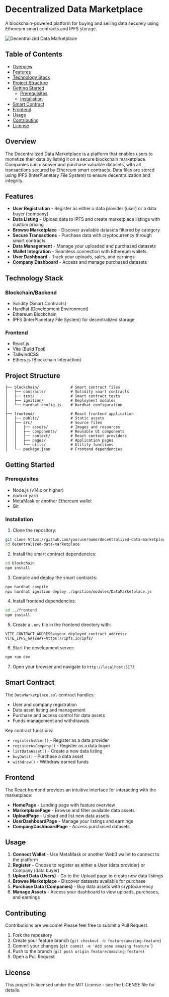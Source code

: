 # Decentralized Data Marketplace

A blockchain-powered platform for buying and selling data securely using Ethereum smart contracts and IPFS storage.

![Decentralized Data Marketplace](https://your-image-url-here.jpg)

## Table of Contents

- [Overview](#overview)
- [Features](#features)
- [Technology Stack](#technology-stack)
- [Project Structure](#project-structure)
- [Getting Started](#getting-started)
  - [Prerequisites](#prerequisites)
  - [Installation](#installation)
- [Smart Contract](#smart-contract)
- [Frontend](#frontend)
- [Usage](#usage)
- [Contributing](#contributing)
- [License](#license)

## Overview

The Decentralized Data Marketplace is a platform that enables users to monetize their data by listing it on a secure blockchain marketplace. Companies can discover and purchase valuable datasets, with all transactions secured by Ethereum smart contracts. Data files are stored using IPFS (InterPlanetary File System) to ensure decentralization and integrity.

## Features

- **User Registration** - Register as either a data provider (user) or a data buyer (company)
- **Data Listing** - Upload data to IPFS and create marketplace listings with custom pricing
- **Browse Marketplace** - Discover available datasets filtered by category
- **Secure Transactions** - Purchase data with cryptocurrency through smart contracts
- **Data Management** - Manage your uploaded and purchased datasets
- **Wallet Integration** - Seamless connection with Ethereum wallets
- **User Dashboard** - Track your uploads, sales, and earnings
- **Company Dashboard** - Access and manage purchased datasets

## Technology Stack

### Blockchain/Backend
- Solidity (Smart Contracts)
- Hardhat (Development Environment)
- Ethereum Blockchain
- IPFS (InterPlanetary File System) for decentralized storage

### Frontend
- React.js
- Vite (Build Tool)
- TailwindCSS
- Ethers.js (Blockchain Interaction)

## Project Structure

```
├── blockchain/              # Smart contract files
│   ├── contracts/           # Solidity smart contracts
│   ├── test/                # Smart contract tests
│   ├── ignition/            # Deployment modules
│   └── hardhat.config.js    # Hardhat configuration
│
├── frontend/                # React frontend application
│   ├── public/              # Static assets
│   ├── src/                 # Source files
│   │   ├── assets/          # Images and resources
│   │   ├── components/      # Reusable UI components
│   │   ├── context/         # React context providers
│   │   ├── pages/           # Application pages
│   │   └── utils/           # Utility functions
│   └── package.json         # Frontend dependencies
```

## Getting Started

### Prerequisites

- Node.js (v14.x or higher)
- npm or yarn
- MetaMask or another Ethereum wallet
- Git

### Installation

1. Clone the repository:
```bash
git clone https://github.com/yourusername/decentralized-data-marketplace.git
cd decentralized-data-marketplace
```

2. Install the smart contract dependencies:
```bash
cd blockchain
npm install
```

3. Compile and deploy the smart contracts:
```bash
npx hardhat compile
npx hardhat ignition deploy ./ignition/modules/DataMarketplace.js
```

4. Install frontend dependencies:
```bash
cd ../frontend
npm install
```

5. Create a `.env` file in the frontend directory with:
```
VITE_CONTRACT_ADDRESS=<your_deployed_contract_address>
VITE_IPFS_GATEWAY=https://ipfs.io/ipfs/
```

6. Start the development server:
```bash
npm run dev
```

7. Open your browser and navigate to `http://localhost:5173`

## Smart Contract

The `DataMarketplace.sol` contract handles:

- User and company registration
- Data asset listing and management
- Purchase and access control for data assets
- Funds management and withdrawals

Key contract functions:
- `registerAsUser()` - Register as a data provider
- `registerAsCompany()` - Register as a data buyer
- `listDataAsset()` - Create a new data listing
- `buyData()` - Purchase a data asset
- `withdraw()` - Withdraw earned funds

## Frontend

The React frontend provides an intuitive interface for interacting with the marketplace:

- **HomePage** - Landing page with feature overview
- **MarketplacePage** - Browse and filter available data assets
- **UploadPage** - Upload and list new data assets
- **UserDashboardPage** - Manage your listings and earnings
- **CompanyDashboardPage** - Access purchased datasets

## Usage

1. **Connect Wallet** - Use MetaMask or another Web3 wallet to connect to the platform
2. **Register** - Choose to register as either a User (data provider) or Company (data buyer)
3. **Upload Data (Users)** - Go to the Upload page to create new data listings
4. **Browse Marketplace** - Discover datasets available for purchase
5. **Purchase Data (Companies)** - Buy data assets with cryptocurrency
6. **Manage Assets** - Access your dashboard to view uploads, purchases, and earnings

## Contributing

Contributions are welcome! Please feel free to submit a Pull Request.

1. Fork the repository
2. Create your feature branch (`git checkout -b feature/amazing-feature`)
3. Commit your changes (`git commit -m 'Add some amazing feature'`)
4. Push to the branch (`git push origin feature/amazing-feature`)
5. Open a Pull Request

## License

This project is licensed under the MIT License - see the LICENSE file for details.